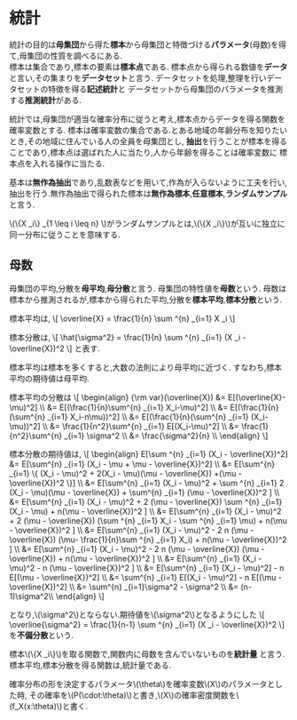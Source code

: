 # 統計
統計の目的は**母集団**から得た**標本**から母集団と特徴づける**パラメータ**(母数)を得て,母集団の性質を調べるにある.  
標本は集合であり,標本の要素は**標本点**である.
標本点から得られる数値を**データ**と言い,その集まりを**データセット**と言う.
データセットを処理,整理を行いデータセットの特徴を得る**記述統計**と
データセットから母集団のパラメータを推測する**推測統計**がある.

統計では,母集団が適当な確率分布に従うと考え,標本点からデータを得る関数を確率変数とする.
標本は確率変数の集合である.とある地域の年齢分布を知りたいとき,その地域に住んでいる人の全員を母集団とし,
**抽出**を行うことが標本を得ることであり,標本点は選ばれた人に当たり,人から年齢を得ることは確率変数に
標本点を入れる操作に当たる.

基本は**無作為抽出**であり,乱数表などを用いて,作為が入らないように工夫を行い,抽出を行う.無作為抽出で得られた標本は**無作為標本**,**任意標本**,**ランダムサンプル**と言う.

\\(\\{X _i\\} _{1 \leq i \leq n} \\)がランダムサンプルとは,\\(\\{X _i\\}\\)が互いに独立に同一分布に従うことを意味する.

## 母数
母集団の平均,分散を**母平均**,**母分散**と言う. 母集団の特性値を**母数**という.
母数は標本から推測されるが,標本から得られた平均,分散を**標本平均**,**標本分散**という.

標本平均は,
\\[
	\overline{X} = \frac{1}{n} \sum ^{n} _{i=1} X _i
\\]

標本分散は,
\\[
	\hat{\sigma^2} = \frac{1}{n} \sum ^{n} _{i=1} (X _i - \overline{X})^2
\\]
と表す.

標本平均は標本を多くすると,大数の法則により母平均に近づく.
すなわち,標本平均の期待値は母平均.

標本平均の分散は
\\[
\begin{align}
	{\rm var}(\overline{X}) &= E[(\overline{X}-\mu)^2] \\\\
		&= E[(\frac{1}{n}\sum^{n} _{i=1} X_i-\mu)^2] \\\\
		&= E[(\frac{1}{n}(\sum^{n} _{i=1} X_i-n\mu))^2] \\\\
		&= E[(\frac{1}{n}(\sum^{n} _{i=1} (X_i-\mu))^2] \\\\
		&= \frac{1}{n^2}\sum^{n} _{i=1} E[(X_i-\mu)^2] \\\\
		&= \frac{1}{n^2}\sum^{n} _{i=1} \sigma^2 \\\\
		&= \frac{\sigma^2}{n} \\\\
\end{align}
\\]

標本分散の期待値は,
\\[
\begin{align}
E[\sum ^{n} _{i=1} (X_i - \overline{X})^2] &= E[\sum^{n} _{i=1} (X_i - \mu + \mu - \overline{X})^2] \\\\
&= E[\sum^{n} _{i=1} \\{ (X_i - \mu)^2 + 2(X_i - \mu)(\mu - \overline{X}) +(\mu - \overline{X})^2 \\}] \\\\
&= E[\sum^{n} _{i=1} (X_i - \mu)^2 + \sum ^{n} _{i=1} 2 (X_i - \mu)(\mu - \overline{X}) + \sum^{n} _{i=1} (\mu - \overline{X})^2 ] \\\\
&= E[\sum^{n} _{i=1} (X_i - \mu)^2 + 2 (\mu - \overline{X}) \sum ^{n} _{i=1} (X_i - \mu) + n(\mu - \overline{X})^2 ] \\\\
&= E[\sum^{n} _{i=1} (X_i - \mu)^2 + 2 (\mu - \overline{X}) (\sum ^{n} _{i=1} X_i - \sum ^{n} _{i=1} \mu) + n(\mu - \overline{X})^2 ] \\\\
&= E[\sum^{n} _{i=1} (X_i - \mu)^2 - 2 n (\mu - \overline{X}) (\mu- \frac{1}{n}\sum ^{n} _{i=1} X_i) + n(\mu - \overline{X})^2 ] \\\\
&= E[\sum^{n} _{i=1} (X_i - \mu)^2 - 2 n (\mu - \overline{X}) (\mu -  \overline{X}) + n(\mu - \overline{X})^2 ] \\\\
&= E[\sum^{n} _{i=1} (X_i - \mu)^2 - n (\mu - \overline{X})^2 ] \\\\
&= E[\sum^{n} _{i=1} (X_i - \mu)^2] - n E[(\mu - \overline{X})^2] \\\\
&= \sum^{n} _{i=1} E[(X_i - \mu)^2] - n E[(\mu - \overline{X})^2] \\\\
&= \sum^{n} _{i=1}\sigma^2 - \sigma^2 \\\\
&= (n-1)\sigma^2\\\\
\end{align}
\\]

となり,\\(\sigma^2\\)とならない.期待値を\\(\sigma^2\\)となるようにした
\\[
 \overline{\sigma^2} = \frac{1}{n-1} \sum ^{n} _{i=1} (X _i - \overline{X})^2
\\]
を**不偏分散**という.

標本\\(\\{X _i\\}\\)を取る関数で,関数内に母数を含んでいないものを**統計量**
と言う. 標本平均,標本分散を得る関数は,統計量である.

確率分布の形を決定するパラメータ\\(\theta\\)を確率変数\\(X\\)のパラメータとした時,
その確率を\\(P(\cdot:\theta)\\)と書き,\\(X\\)の確率密度関数を\\(f_X(x:\theta)\\)と書く.
